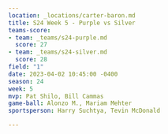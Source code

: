 ```yaml
---
location: _locations/carter-baron.md
title: S24 Week 5 - Purple vs Silver
teams-score:
- team: _teams/s24-purple.md
  score: 27
- team: _teams/s24-silver.md
  score: 28
field: "1"
date: 2023-04-02 10:45:00 -0400
season: 24
week: 5
mvp: Pat Shilo, Bill Cammas
game-ball: Alonzo M., Mariam Mehter
sportsperson: Harry Suchtya, Tevin McDonald

---
```

